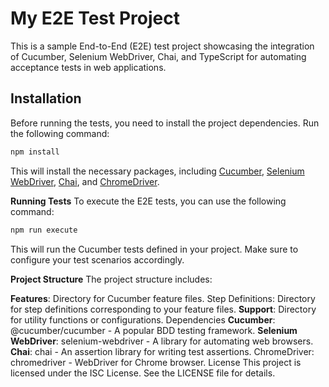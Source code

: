 # My E2E Test Project

This is a sample End-to-End (E2E) test project showcasing the integration of Cucumber, Selenium WebDriver, Chai, and TypeScript for automating acceptance tests in web applications.

## Installation

Before running the tests, you need to install the project dependencies. Run the following command:

```bash
npm install
```

This will install the necessary packages, including [Cucumber](https://cucumber.io/), [Selenium WebDriver](https://www.selenium.dev/), [Chai](https://www.chaijs.com/), and [ChromeDriver](https://www.npmjs.com/package/chromedriver).

**Running Tests**
To execute the E2E tests, you can use the following command:

```bash
npm run execute
```

This will run the Cucumber tests defined in your project. Make sure to configure your test scenarios accordingly.

**Project Structure**
The project structure includes:

**Features**: Directory for Cucumber feature files.
Step Definitions: Directory for step definitions corresponding to your feature files.
**Support**: Directory for utility functions or configurations.
Dependencies
**Cucumber**: @cucumber/cucumber - A popular BDD testing framework.
**Selenium WebDriver**: selenium-webdriver - A library for automating web browsers.
**Chai**: chai - An assertion library for writing test assertions.
ChromeDriver: chromedriver - WebDriver for Chrome browser.
License
This project is licensed under the ISC License. See the LICENSE file for details.
